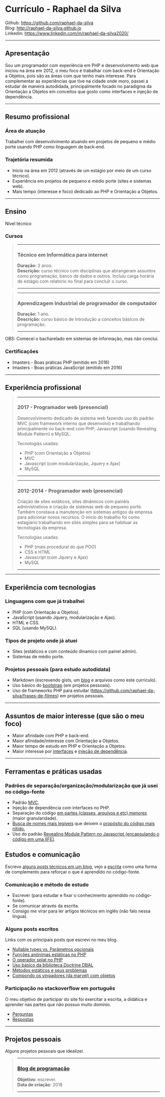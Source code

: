 # Currículo - Raphael da Silva

Github: https://github.com/raphael-da-silva \
Blog: http://raphael-da-silva.github.io \
Linkedin: https://www.linkedin.com/in/raphael-da-silva2020/

***

## Apresentação

Sou um programador com experiência em PHP e desenvolvimento web que iniciou na área em 2012, o meu foco é trabalhar com back-end e Orientação a Objetos, pois são as áreas com que tenho mais interesse. Para complementar as experiências que tive na cidade onde moro, passei a estudar de maneira autodidada, principalmente focado no paradigma da Orientação a Objetos em conceitos que gosto como interfaces e injeção de dependência.

***

## Resumo profissional

### Área de atuação

Trabalhei com desenvolvimento atuando em projetos de pequeno e médio porte usando PHP como linguagem de back-end.

### Trajetória resumida

* Início na área em 2012 (através de um estágio por meio de um curso técnico).
* Experiência em projetos de pequeno e médio porte (sites e sistemas web).
* Mais tempo (interesse e foco) dedicado ao PHP e Orientação a Objetos.

***

## Ensino

Nível técnico

### Cursos

> ***
> ### Técnico em Informática para internet 
> 
> **Duração:** 2 anos. \
> **Descrição:** curso técnico com disciplinas que abrangeram assuntos como programação, banco de dados e outros. Incluiu carga horária de estágio com relatório no final para concluir o curso.
> ***

> ***
> ### Aprendizagem Industrial de programador de computador 
> 
> **Duração:** 1 ano. \
> **Descrição:** curso básico de introdução a conceitos básicos de programação.
> ****

OBS: Comecei o bacharelado em sistemas de informação, mas não conclui.

### Certificações

* Imasters - Boas práticas PHP (emitido em 2016)
* Imasters - Boas práticas JavaScript (emitido em 2016)

***

## Experiência profissional

> ***
> ### 2017 - Programador web (presencial)
> 
> Desenvolvimento dedicado de sistema web fazendo uso do padrão MVC (com framework interno que desenvolvi) e trabalhando principalmente no back-end com PHP, Javascript (usando Revealing Module Pattern) e MySQL.
>
> Tecnologias usadas:
> - PHP (com Orientação a Objetos)
> - MVC
> - Javascript (com modularização, Jquery e Ajax)
> - MySQL
> ***

> ***
> ### 2012-2014 - Programador web (presencial)
> 
> Criação de sites estáticos, sites dinâmicos com painéis administrativos e criação de sistemas web de pequeno porte. Também constava a manutenção em sistemas antigos da empresa para adicionar novos recursos. O início do trabalho foi como estagiário trabalhando em sites simples para se habituar as tecnologias da empresa.
> 
> Tecnologias usadas:
> - PHP (mais procedural do que POO)
> - CSS e HTML
> - Javascript (com Jquery e Ajax)
> - MySQL
> ***

***

## Experiência com tecnologias

### Linguagens com que já trabalhei
* PHP (com Orientação a Objetos).
* JavaScript (usando Jquery, modularização e Ajax).
* HTML e CSS.
* SQL (usando MySQL).

### Tipos de projeto onde já atuei

* Sites (estáticos e com conteúdo dinamico com painel admin).
* Sistemas de médio porte.

### Projetos pessoais (para estudo autodidata)

* Markdown (escrevendo gists, um [blog](http://raphael-da-silva.github.io/) e arquivos como este currículo).
* Uso básico do [bootstrap](https://github.com/raphael-da-silva/frases-de-filmes/blob/master/templates/layout.phtml) (em projetos pessoais).
* Uso de frameworks PHP para estudar (https://github.com/raphael-da-silva/frases-de-filmes) em projetos pessoais.

***

## Assuntos de maior interesse (que são o meu foco)

* Maior afinidade com PHP e back-end.
* Maior afinidade/interesse com Orientação a Objetos.
* Maior tempo de estudo em PHP e Orientação a Objetos.
* Maior interesse por [interfaces](https://github.com/raphael-da-silva/frases-de-filmes/blob/master/src/MoviesQuotes/QuoteProvider.php) e [injeção de dependência](https://github.com/raphael-da-silva/frases-de-filmes/blob/master/src/MoviesQuotes/HomeAction.php).

***

## Ferramentas e práticas usadas

### Padrões de separação/organização/modularização que já usei no código-fonte
* Padrão [MVC](https://raphael-da-silva.github.io/resumo-mvc/).
* Injeção de dependência com interfaces no PHP.
* Separação do código [em partes (classes, arquivos e etc) menores](https://github.com/raphael-da-silva/frases-de-filmes/tree/master/src) (maior granularidade).
* [Busca de nomes mais legíveis](https://github.com/raphael-da-silva/frases-de-filmes/commit/1c61581b41056b99c70adb67204a11118e987588) que deixem o [propósito do código mais nítido.](https://pt.stackoverflow.com/questions/399158/por-que-n%c3%a3o-comentar-o-c%c3%b3digo/399484#399484)
* Uso do padrão [Revealing Module Pattern no Javascript (encapsulando o código em uma IIFE)](https://github.com/raphael-da-silva/frases-de-filmes/blob/master/public/assets/js/app.js).

## Estudos e comunicação 

 Escrevo [alguns posts técnicos em um blog](http://raphael-da-silva.github.io/), vejo a [escrita](https://raphael-da-silva.github.io/escrita-io/) como uma forma de complemento para reforçar o que é aprendido no código-fonte.

### Comunicação e método de estudo

* Escrever (para estudar e fixar o conhecimento aprendido no código-fonte).
* Se comunicar através da escrita.
* Consigo me virar para ler artigos técnicos em inglês (não falo nessa língua).

### Alguns posts escritos

Links com os principais posts que escrevi no meu blog.

* [Nullable types vs. Parâmetros opcionais](https://raphael-da-silva.github.io/nullable-types-vs-parametros-opcionais/)
* [Funções anônimas estáticas no PHP](https://raphael-da-silva.github.io/static-functions/)
* [O operador splat no PHP](https://raphael-da-silva.github.io/operador-splat/)
* [Uso básico da biblioteca Doctrine DBAL](https://raphael-da-silva.github.io/uso-basico-doctrine-dbal/)
* [Métodos estáticos e seus problemas](https://raphael-da-silva.github.io/metodos-estaticos/)
* [Compondo os vingadores (da marvel) com objetos](https://raphael-da-silva.github.io/composite-vingadores/)

### Participação no stackoverflow em português

O meu objetivo de participar do site foi exercitar a escrita, a didática e aprender nas partes que não possuo muito domínio.

* [Perguntas](https://pt.stackoverflow.com/users/108790/raphael?tab=questions)
* [Respostas](https://pt.stackoverflow.com/users/108790/raphael?tab=answers)

***

## Projetos pessoais

Alguns projetos pessoais que idealizei.

> ***
> ### [Blog de programação](http://raphael-da-silva.github.io)
> 
> **Objetivo:** escrever. \
> **Data de criação:** 2018
> ***
